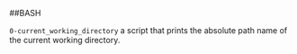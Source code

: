 ##BASH

```0-current_working_directory```
a script that prints the absolute path name of the current working directory.
